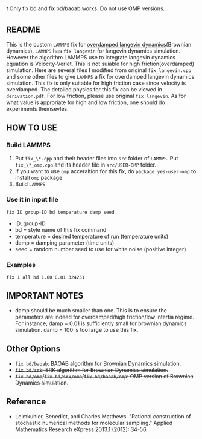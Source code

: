 :heavy_exclamation_mark: Only fix bd and fix bd/baoab works. Do not use OMP versions.

README
------

This is the custom `LAMMPS` fix for [overdamped langevin dynamics](https://en.wikipedia.org/wiki/Brownian_dynamics)(Brownian dynamics). `LAMMPS` has `fix langevin` for langevin dynamics simulation. However the algorithm LAMMPS use to integrate langevin dynamics equation is Velocity-Verlet. This is not suiable for high friction(overdamped) simulation. Here are several files I modified from original `fix_langevin.cpp` and some other files to give `LAMMPS` a fix for overdamped langevin dynamics simulation. This fix is only suitable for high friction case since velocity is overdamped. The detailed physics for this fix can be viewed in `derivation.pdf`. For low friction, please use original `fix langevin`. As for what value is approriate for high and low friction, one should do experiments themsevles.

## HOW TO USE

### Build LAMMPS

1. Put `fix_\*.cpp` and their header files into `src` folder of `LAMMPS`. Put `fix_\*_omp.cpp` and its header file in `src/USER-OMP` folder.
2. If you want to use `omp` acceraltion for this fix, do `package yes-user-omp` to install `omp` package
3. Build `LAMMPS`.

### Use it in input file

```
fix ID group-ID bd temperature damp seed
```

* ID, group-ID
* bd = style name of this fix command
* temperature = desired temperature of run (temperature units)
* damp = damping parameter (time units)
* seed = random number seed to use for white noise (positive integer)

### Examples

```
fix 1 all bd 1.00 0.01 324231
```

## IMPORTANT NOTES

* damp should be much smaller than one. This is to ensure the parameters are indeed for overdamped/high friction/low intertia regime. For instance, damp = 0.01 is sufficiently small for brownian dynamics simulation. damp = 100 is too large to use this fix.

## Other Options

* `fix bd/baoab`: BAOAB algorithm for Brownian Dynamics simulation.
* ~~`fix bd/srk`: SRK algorithm for Brownian Dynamics simulation.~~
* ~~`fix bd/omp`/`fix bd/srk/omp`/`fix bd/baoab/omp`: OMP version of Brownian Dynamics simulation.~~

## Reference

* Leimkuhler, Benedict, and Charles Matthews. "Rational construction of stochastic numerical methods for molecular sampling." Applied Mathematics Research eXpress 2013.1 (2012): 34-56.
